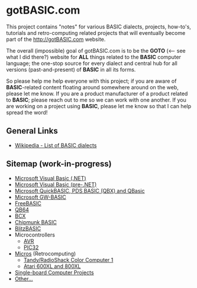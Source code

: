 # gotBASIC.com

This project contains "notes" for various BASIC dialects, projects, how-to's, tutorials and retro-computing related projects that will eventually become part of the http://gotBASIC.com website.

The overall (impossible) goal of gotBASIC.com is to be the **GOTO** (<-- see what I did there?) website for __**ALL**__ things related to the **BASIC** computer language; the one-stop source for every dialect and central hub for all versions (past-and-present) of **BASIC** in all its forms.

So please help me help everyone with this project; if you are aware of **BASIC**-related content floating around somewhere around on the web, please let me know.  If you are a product manufacturer of a product related to **BASIC**; please reach out to me so we can work with one another.  If you are working on a project using **BASIC**, please let me know so that I can help spread the word!

## General Links

- [Wikipedia - List of BASIC dialects](https://en.wikipedia.org/wiki/List_of_BASIC_dialects)

## Sitemap (work-in-progress)

- [Microsoft Visual Basic (.NET)](VB.md)
- [Microsoft Visual Basic (pre-.NET)](VB6.md)
- [Microsoft QuickBASIC, PDS BASIC (QBX) and QBasic](QB.md)
- [Microsoft GW-BASIC](GW-BASIC.md)
- [FreeBASIC](FreeBASIC.md)
- [QB64](QB64.md)
- [BCX](BCX.md)
- [Chipmunk BASIC](Chipmunk.md)
- [BlitzBASIC](Blitz.md)
- Microcontrollers
  - [AVR](AVR.md)
  - [PIC32](PIC32.md)
- [Micros](Micros.md) (Retrocomputing)
  - [Tandy/RadioShack Color Computer 1](Coco1.md)
  - [Atari 600XL and 800XL](Atari600XL.md)
- [Single-board Computer Projects](SingleBoard.md)
- [Other...](Other.md)
